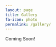 ```yaml
---
layout: page
title: Gallery
fa-icon: photo
permalink: /gallery/
---
```


Coming Soon!
<!-- {% gallery images test.gal %} -->
